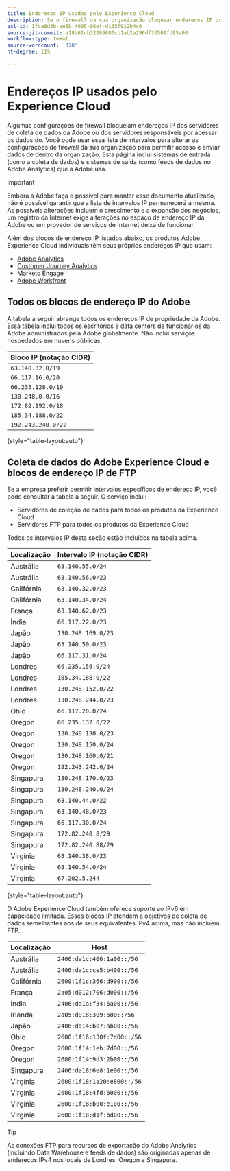 ```yaml
---
title: Endereços IP usados pelo Experience Cloud
description: Se o firewall da sua organização bloquear endereços IP originários da Adobe, use esta lista para atualizar as configurações do firewall.
exl-id: 1fca8d3b-ae8b-4095-96ef-d165f912b4c6
source-git-commit: a18b61cb32286680cb1ab2a296df33509fd95a00
workflow-type: tm+mt
source-wordcount: '378'
ht-degree: 11%

---
```


# Endereços IP usados pelo Experience Cloud

Algumas configurações de firewall bloqueiam endereços IP dos servidores de coleta de dados da Adobe ou dos servidores responsáveis por acessar os dados do. Você pode usar essa lista de intervalos para alterar as configurações de firewall da sua organização para permitir acesso e enviar dados de dentro da organização. Esta página inclui sistemas de entrada (como a coleta de dados) e sistemas de saída (como feeds de dados no Adobe Analytics) que a Adobe usa.

>[!IMPORTANT]
>
>Embora a Adobe faça o possível para manter esse documento atualizado, não é possível garantir que a lista de intervalos IP permanecerá a mesma. As possíveis alterações incluem o crescimento e a expansão dos negócios, um registro da Internet exige alterações no espaço de endereço IP da Adobe ou um provedor de serviços de Internet deixa de funcionar.

Além dos blocos de endereço IP listados abaixo, os produtos Adobe Experience Cloud individuais têm seus próprios endereços IP que usam:

* [Adobe Analytics](https://experienceleague.adobe.com/pt-br/docs/analytics/technotes/ip-addresses)
* [Customer Journey Analytics](https://experienceleague.adobe.com/pt-br/docs/analytics-platform/using/technotes/ip-addresses)
* [Marketo Engage](https://experienceleague.adobe.com/pt-br/docs/marketo/using/getting-started/initial-setup/configure-protocols-for-marketo#step-allowlist-marketo-ips)
* [Adobe Workfront](https://experienceleague.adobe.com/pt-br/docs/workfront/using/administration-and-setup/get-started-administration/configure-your-firewall)

## Todos os blocos de endereço IP do Adobe

A tabela a seguir abrange todos os endereços IP de propriedade da Adobe. Essa tabela inclui todos os escritórios e data centers de funcionários da Adobe administrados pela Adobe globalmente. Não inclui serviços hospedados em nuvens públicas.

| Bloco IP (notação CIDR) |
| --- |
| `63.140.32.0/19` |
| `66.117.16.0/20` |
| `66.235.128.0/19` |
| `130.248.0.0/16` |
| `172.82.192.0/18` |
| `185.34.188.0/22` |
| `192.243.240.0/22` |

{style="table-layout:auto"}

## Coleta de dados do Adobe Experience Cloud e blocos de endereço IP de FTP

Se a empresa preferir permitir intervalos específicos de endereço IP, você pode consultar a tabela a seguir. O serviço inclui:

* Servidores de coleção de dados para todos os produtos da Experience Cloud
* Servidores FTP para todos os produtos da Experience Cloud

Todos os intervalos IP desta seção estão incluídos na tabela acima.

| Localização | Intervalo IP (notação CIDR) |
| --- | --- |
| Austrália | `63.140.55.0/24` |
| Austrália | `63.140.56.0/23` |
| Califórnia | `63.140.32.0/23` |
| Califórnia | `63.140.34.0/24` |
| França | `63.140.62.0/23` |
| Índia | `66.117.22.0/23` |
| Japão | `130.248.169.0/23` |
| Japão | `63.140.50.0/23` |
| Japão | `66.117.31.0/24` |
| Londres | `66.235.156.0/24` |
| Londres | `185.34.188.0/22` |
| Londres | `130.248.152.0/22` |
| Londres | `130.248.244.0/23` |
| Ohio | `66.117.20.0/24` |
| Oregon | `66.235.132.0/22` |
| Oregon | `130.248.130.0/23` |
| Oregon | `130.248.150.0/24` |
| Oregon | `130.248.160.0/21` |
| Oregon | `192.243.242.0/24` |
| Singapura | `130.248.170.0/23` |
| Singapura | `130.248.240.0/24` |
| Singapura | `63.140.44.0/22` |
| Singapura | `63.140.48.0/23` |
| Singapura | `66.117.30.0/24` |
| Singapura | `172.82.240.8/29` |
| Singapura | `172.82.240.88/29` |
| Virgínia | `63.140.38.0/23` |
| Virgínia | `63.140.54.0/24` |
| Virgínia | `67.202.5.244` |

{style="table-layout:auto"}

O Adobe Experience Cloud também oferece suporte ao IPv6 em capacidade limitada. Esses blocos IP atendem a objetivos de coleta de dados semelhantes aos de seus equivalentes IPv4 acima, mas não incluem FTP.

| Localização | Host |
| --- | --- |
| Austrália | `2406:da1c:406:1a00::/56` |
| Austrália | `2406:da1c:ce5:b400::/56` |
| Califórnia | `2600:1f1c:366:d900::/56` |
| França | `2a05:d012:706:d000::/56` |
| Índia | `2406:da1a:f34:6a00::/56` |
| Irlanda | `2a05:d018:309:600::/56` |
| Japão | `2406:da14:b07:ab00::/56` |
| Ohio | `2600:1f16:130f:7d00::/56` |
| Oregon | `2600:1f14:1eb:7d00::/56` |
| Oregon | `2600:1f14:9d3:2b00::/56` |
| Singapura | `2406:da18:6e8:1e00::/56` |
| Virgínia | `2600:1f18:1a20:e800::/56` |
| Virgínia | `2600:1f18:4fd:6000::/56` |
| Virgínia | `2600:1f18:b00:e100::/56` |
| Virgínia | `2600:1f18:d1f:bd00::/56` |

>[!TIP]
>
>As conexões FTP para recursos de exportação do Adobe Analytics (incluindo Data Warehouse e feeds de dados) são originadas apenas de endereços IPv4 nos locais de Londres, Oregon e Singapura.
